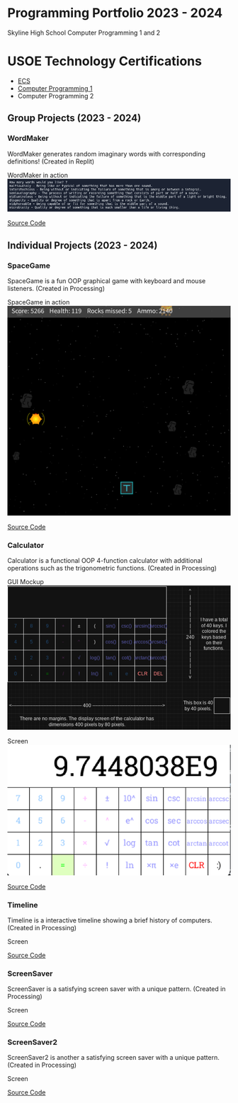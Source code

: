 # Programming Portfolio 2023 - 2024
Skyline High School Computer Programming 1 and 2

# USOE Technology Certifications
* [ECS](https://github.com/ForestNYoung/programming1portfolio/blob/main/images/ECSCertification.pdf)
* [Computer Programming 1](https://github.com/ForestNYoung/programming1portfolio/blob/main/images/ComputerProgramming1Certificate.pdf)
* Computer Programming 2

## Group Projects (2023 - 2024)

### WordMaker
WordMaker generates random imaginary words with corresponding definitions! (Created in Replit)

WordMaker in action
![WordMaker in action](https://github.com/ForestNYoung/programming1portfolio/blob/main/images/WordMakerInAction.png?raw=true)

[Source Code](https://replit.com/@9714599/WordMaker)

## Individual Projects (2023 - 2024)

### SpaceGame
SpaceGame is a fun OOP graphical game with keyboard and mouse listeners. (Created in Processing)

SpaceGame in action
![SpaceGame in action](https://github.com/ForestNYoung/programming1portfolio/blob/main/images/SpaceGameGameplay.png?raw=true)

[Source Code](https://github.com/ForestNYoung/programming1portfolio/raw/main/src/SpaceGame.zip)

### Calculator
Calculator is a functional OOP 4-function calculator with additional operations such as the trigonometric functions. (Created in Processing)

GUI Mockup 
![GUI Mockup](https://github.com/ForestNYoung/programming1portfolio/blob/main/images/CalculatorGUIMockup.png?raw=true)

Screen 
![Screen](https://github.com/ForestNYoung/programming1portfolio/blob/main/images/CalculatorScreen.png?raw=true)

[Source Code](https://github.com/ForestNYoung/programming1portfolio/raw/main/src/Calculator.zip)

### Timeline
Timeline is a interactive timeline showing a brief history of computers. (Created in Processing)

Screen


[Source Code](https://github.com/ForestNYoung/programming1portfolio/raw/main/src/Timeline.zip)

### ScreenSaver
ScreenSaver is a satisfying screen saver with a unique pattern. (Created in Processing)

Screen


[Source Code](https://github.com/ForestNYoung/programming1portfolio/raw/main/src/ScreenSaver.zip)

### ScreenSaver2
ScreenSaver2 is another a satisfying screen saver with a unique pattern. (Created in Processing)

Screen


[Source Code](https://github.com/ForestNYoung/programming1portfolio/raw/main/src/ScreenSaver2.zip)
